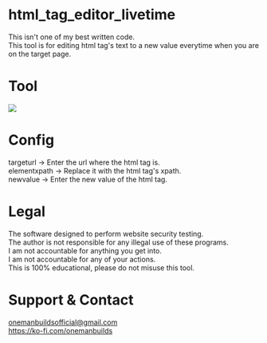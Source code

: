 # html_tag_editor_livetime
 This isn't one of my best written code.<br/>This tool is for editing html tag's text to a new value everytime when you are on the target page.
 
# Tool
![](https://i.ibb.co/Rj3wwQH/balance-gif.gif)
  
# Config
 targeturl -> Enter the url where the html tag is.<br/>
 elementxpath -> Replace it with the html tag's xpath.<br/>
 newvalue -> Enter the new value of the html tag.<br/>
  
# Legal
 The software designed to perform website security testing.<br/>
 The author is not responsible for any illegal use of these programs.<br/>
 I am not accountable for anything you get into.<br/>
 I am not accountable for any of your actions.<br/>
 This is 100% educational, please do not misuse this tool.
 
# Support & Contact
 onemanbuildsofficial@gmail.com<br/>
 https://ko-fi.com/onemanbuilds
